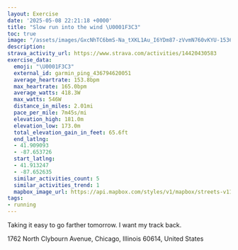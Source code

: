 ```yaml
---
layout: Exercise
date: '2025-05-08 22:21:18 +0000'
title: "Slow run into the wind \U0001F3C3"
toc: true
image: "/assets/images/GxcNhTC6bmS-Na_tXKL1Au_I6YDm87-zVvmN760vKYU-1536x2048.jpg.jpeg"
description:
strava_activity_url: https://www.strava.com/activities/14420430583
exercise_data:
  emoji: "\U0001F3C3"
  external_id: garmin_ping_436794620051
  average_heartrate: 153.8bpm
  max_heartrate: 165.0bpm
  average_watts: 418.3W
  max_watts: 546W
  distance_in_miles: 2.01mi
  pace_per_mile: 7m45s/mi
  elevation_high: 181.0m
  elevation_low: 173.0m
  total_elevation_gain_in_feet: 65.6ft
  end_latlng:
  - 41.909093
  - -87.653726
  start_latlng:
  - 41.913247
  - -87.652635
  similar_activities_count: 5
  similar_activities_trend: 1
  mapbox_image_url: https://api.mapbox.com/styles/v1/mapbox/streets-v11/static/path-5+787af2-1.0(a_y~Fdm~uOf%40cA%60%40i%40Vc%40NOL%5BZ_%40NIPSb%40o%40T_B%40%5BCiABQJ_%40%40w%40%40EZS%40_AEkB%40kCE%7BA%40a%40IcGB%7B%40EcA%40kBAUDMPEb%40AbA%40~%40CR%40h%40AdBKvC%40lBCpCIlBBtDQb%40%40lAATD%5CEr%40%40vCGD%40%40%5C%3Fn%40FnB%3FbBDlACvD%40pI%3FnACNeBtAk%40j%40_Ap%40%5DZ%5Df%40gBrAaAx%40GJ%3FFHd%40Rf%40Xf%40o%40r%40_Az%40cAn%40B%40%60%40%5D%40%40%3FBOTQ%60%40o%40%5Eg%40n%40o%40Xq%40x%40IBACBCHId%40o%40%5EYPWHEN%40TWt%40_%40%60%40q%40EAE%40_%40ZM%3FIDYR%5D%5EmA~%40%7DA%7C%40c%40l%40),pin-s-s+e5b22e(-87.65155,41.91233),pin-s-f+89ae00(-87.65283000000007,41.90802999999998)/auto/800x800?access_token=pk.eyJ1Ijoiam9zaGJlY2ttYW4iLCJhIjoiY205eWR2aDd1MWZ6djJrbXc4a3M0bWZleiJ9.XiG9OWkNcZk2QzjJbxLB4A
tags:
- running
---
```


Taking it easy to go farther tomorrow. I want my track back.

1762 North Clybourn Avenue, Chicago, Illinois 60614, United States
